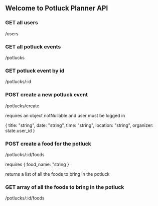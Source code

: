## Welcome to Potluck Planner API

### GET all users

/users

### GET all potluck events

/potlucks

### GET potluck event by id

/potlucks/:id

### POST create a new potluck event

/potlucks/create

requires an object notNullable and user must be logged in

{
title: "string",
date: "string",
time: "string",
location: "string",
organizer: state.user_id
}

### POST create a food for the potluck

/potlucks/:id/foods

requires {
food_name: "string
}

returns a list of all the foods to bring in the potluck

### GET array of all the foods to bring in the potluck

/potlucks/:id/foods
